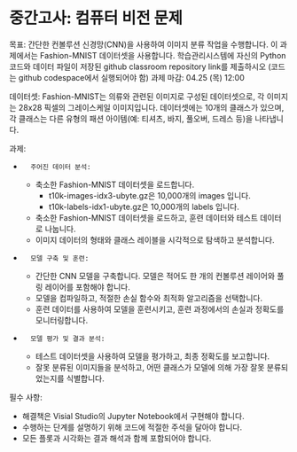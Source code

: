 # 중간고사: 컴퓨터 비전 문제

목표: 간단한 컨볼루션 신경망(CNN)을 사용하여 이미지 분류 작업을 수행합니다. 이 과제에서는 Fashion-MNIST 데이터셋을 사용합니다.
학습관리시스템에 자신의 Python 코드와 데이터 파일이 저장된 github classroom repository link를 제출하시오 (코드는 github codespace에서 실행되어야 함)
과제 마감: 04.25 (목) 12:00

데이터셋:
Fashion-MNIST는 의류와 관련된 이미지로 구성된 데이터셋으로, 각 이미지는 28x28 픽셀의 그레이스케일 이미지입니다. 데이터셋에는 10개의 클래스가 있으며, 각 클래스는 다른 유형의 패션 아이템(예: 티셔츠, 바지, 풀오버, 드레스 등)을 나타냅니다.

과제:
* 		주어진 데이터 분석:
    * 축소한 Fashion-MNIST 데이터셋을 로드합니다.
        * t10k-images-idx3-ubyte.gz은 10,000개의 images 입니다.
        * t10k-labels-idx1-ubyte.gz은 10,000개의 labels 입니다.
    * 축소한 Fashion-MNIST 데이터셋을 로드하고, 훈련 데이터와 테스트 데이터로 나눕니다.
    * 이미지 데이터의 형태와 클래스 레이블을 시각적으로 탐색하고 분석합니다.

* 		모델 구축 및 훈련:
    * 간단한 CNN 모델을 구축합니다. 모델은 적어도 한 개의 컨볼루션 레이어와 풀링 레이어를 포함해야 합니다.
    * 모델을 컴파일하고, 적절한 손실 함수와 최적화 알고리즘을 선택합니다.
    * 훈련 데이터를 사용하여 모델을 훈련시키고, 훈련 과정에서의 손실과 정확도를 모니터링합니다.

* 		모델 평가 및 결과 분석:
    * 테스트 데이터셋을 사용하여 모델을 평가하고, 최종 정확도를 보고합니다.
    * 잘못 분류된 이미지들을 분석하고, 어떤 클래스가 모델에 의해 가장 잘못 분류되었는지를 식별합니다.

필수 사항:
* 해결책은 Visial Studio의 Jupyter Notebook에서 구현해야 합니다.
* 수행하는 단계를 설명하기 위해 코드에 적절한 주석을 달아야 합니다.
* 모든 플롯과 시각화는 결과 해석과 함께 포함되어야 합니다.
